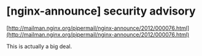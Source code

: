 <!--
id: 19351628768
link: http://tumblr.atmos.org/post/19351628768/nginx-announce-security-advisory
slug: nginx-announce-security-advisory
date: Thu Mar 15 2012 11:24:38 GMT-0700 (PDT)
publish: 2012-03-015
tags: 
title: [nginx-announce] security advisory
-->


[nginx-announce] security advisory
==================================

[http://mailman.nginx.org/pipermail/nginx-announce/2012/000076.html](http://mailman.nginx.org/pipermail/nginx-announce/2012/000076.html)

This is actually a big deal.

